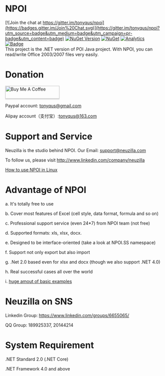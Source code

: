 NPOI
===================
[![Join the chat at https://gitter.im/tonyqus/npoi](https://badges.gitter.im/Join%20Chat.svg)](https://gitter.im/tonyqus/npoi?utm_source=badge&utm_medium=badge&utm_campaign=pr-badge&utm_content=badge)
[![NuGet Version](https://img.shields.io/nuget/v/NPOI.svg?style=flat)](https://www.nuget.org/packages/NPOI/)
[![NuGet](https://img.shields.io/nuget/dt/NPOI.svg)](https://www.nuget.org/packages/NPOI) 
[![Analytics](https://ga-beacon.appspot.com/UA-39118634-1/readme)](https://github.com/tonyqus/npoi)
[![Badge](https://img.shields.io/badge/link-996.icu-red.svg)](https://996.icu/#/en_US)
<br />
This project is the .NET version of POI Java project. With NPOI, you can read/write Office 2003/2007 files very easily.<br />

Donation
===============
<a href="https://www.buymeacoffee.com/V0BNGi3" target="_blank"><img src="https://www.buymeacoffee.com/assets/img/custom_images/orange_img.png" alt="Buy Me A Coffee" style="height: 41px !important;width: 174px !important;box-shadow: 0px 3px 2px 0px rgba(190, 190, 190, 0.5) !important;-webkit-box-shadow: 0px 3px 2px 0px rgba(190, 190, 190, 0.5) !important;" ></a>

Paypal account: tonyqus@gmail.com

Alipay account（支付宝）:tonyqus@163.com

Support and Service
===================
Neuzilla is the studio behind NPOI.
Our Email: support@neuzilla.com

To follow us, please visit http://www.linkedin.com/company/neuzilla 

[How to use NPOI in Linux](https://github.com/tonyqus/npoi/wiki/How-to-use-NPOI-on-Linux)

Advantage of NPOI
=================
a. It's totally free to use

b. Cover most features of Excel (cell style, data format, formula and so on)

c. Professional support service (even 24*7) from NPOI team (not free)

d. Supported formats: xls, xlsx, docx.

e. Designed to be interface-oriented (take a look at NPOI.SS namespace)

f. Support not only export but also import

g. .Net 2.0 based even for xlsx and docx (though we also support .NET 4.0)

h. Real successful cases all over the world

i. [huge amout of basic examples](https://github.com/tonyqus/npoi/tree/master/examples)

Neuzilla on SNS
============
Linkedin Group: https://www.linkedin.com/groups/6655065/

QQ Group: 189925337, 20144214

System Requirement
===================
.NET Standard 2.0 (.NET Core)

.NET Framework 4.0 and above
